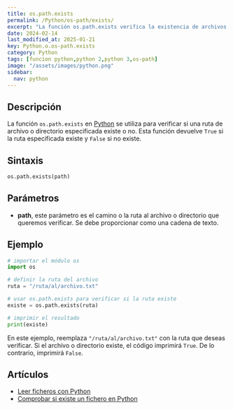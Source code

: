 ```yaml
---
title: os.path.exists
permalink: /Python/os-path/exists/
excerpt: "La función os.path.exists verifica la existencia de archivos o directorios en Python."
date: 2024-02-14
last_modified_at: 2025-01-21
key: Python.o.os-path.exists
category: Python
tags: [funcion python,python 2,python 3,os-path]
image: "/assets/images/python.png"
sidebar:
  nav: python
---
```


## Descripción


La función `os.path.exists` en [Python](https://www.manualweb.net/python/) se utiliza para verificar si una ruta de archivo o directorio especificada existe o no. Esta función devuelve `True` si la ruta especificada existe y `False` si no existe.


## **Sintaxis**


```python
os.path.exists(path)

```


## **Parámetros**

- **path**, este parámetro es el camino o la ruta al archivo o directorio que queremos verificar. Se debe proporcionar como una cadena de texto.

## **Ejemplo**


```python
# importar el módulo os
import os

# definir la ruta del archivo
ruta = "/ruta/al/archivo.txt"

# usar os.path.exists para verificar si la ruta existe
existe = os.path.exists(ruta)

# imprimir el resultado
print(existe)

```


En este ejemplo, reemplaza `"/ruta/al/archivo.txt"` con la ruta que deseas verificar. Si el archivo o directorio existe, el código imprimirá `True`. De lo contrario, imprimirá `False`.


## **Artículos**

- [Leer ficheros con Python](https://lineadecodigo.com/python/leer-ficheros-con-python/)
- [Comprobar si existe un fichero en Python](https://github.com/victorcuervo/lineadecodigo_python/blob/master/ficheros/validar-existe-fichero.py)

